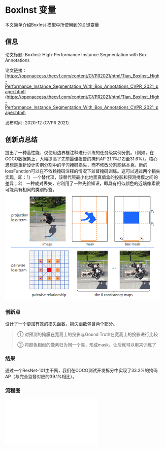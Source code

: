 # BoxInst 变量
本文简单介绍BoxInst 模型中所使用到的关键变量

## 信息

论文标题: BoxInst: High-Performance Instance Segmentation with Box Annotations

论文链接：[https://openaccess.thecvf.com/content/CVPR2021/html/Tian_BoxInst_High-Performance_Instance_Segmentation_With_Box_Annotations_CVPR_2021_paper.html](https://openaccess.thecvf.com/content/CVPR2021/html/Tian_BoxInst_High-Performance_Instance_Segmentation_With_Box_Annotations_CVPR_2021_paper.html)

发布时间: 2020-12 (CVPR 2021)

## 创新点总结
提出了一种高性能、仅使用边界框注释进行训练的任务级实例分割。（例如，在COCO数据集上，大幅提高了先前最佳报告的掩码AP 21.1%[12]至31.6%）。核心思想是重新设计实例分割中的学习掩码损失，而不修改分割网络本身。新的lossFunction可以在不依赖掩码注释的情况下监督掩码训练。这可以通过两个损失实现，即：1）一个替代项，该替代项最小化地面真值盒的投影和预测掩模之间的差异；2） 一种成对丢失，它利用了一种先验知识，即具有相似颜色的近端像素很可能具有相同的类别标签。
![损失计算过程](../../../img/article/2021-11-01-10-35-26.png)
### 创新点
设计了一个更加有效的损失函数，损失函数包含两个部分。
> ① 对预测的掩膜在宽高上的投影与Gound Truth在宽高上的投影进行比较
> 
> ② 将颜色相似的像素归为同一个类，形成mask，让后就可以用来训练了

### 结果
通过一个ResNet-101主干网，我们在COCO测试开发拆分中实现了33.2%的掩码AP（与完全监督对应的39.1%相比）。

### 流程图
<pre><embed type="image/svg+xml" src="../../../img/article/boxinst_vars.svg" /></pre>